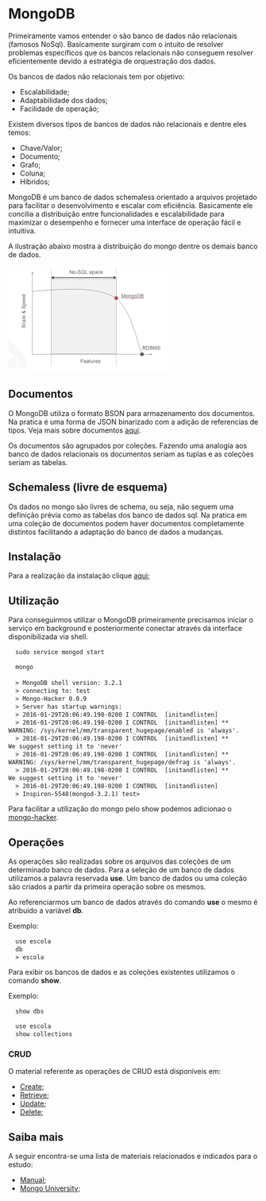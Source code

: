 # MongoDB

Primeiramente vamos entender o são banco de dados não relacionais (famosos NoSql). Basicamente surgiram com o intuito de resolver problemas específicos que os bancos relacionais não conseguem resolver eficientemente devido a estratégia de orquestração dos dados.

Os bancos de dados não relacionais tem por objetivo:

- Escalabilidade;
- Adaptabilidade dos dados;
- Facilidade de operação;

Existem diversos tipos de bancos de dados não relacionais e dentre eles temos:

- Chave/Valor;
- Documento;
- Grafo;
- Coluna;
- Híbridos;

MongoDB é um banco de dados schemaless orientado a arquivos projetado para facilitar o desenvolvimento e escalar com eficiência. Basicamente ele concilia a distribuição entre funcionalidades e escalabilidade para maximizar o desempenho e fornecer uma interface de operação fácil e intuitiva.

A ilustração abaixo mostra a distribuição do mongo dentre os demais banco de dados.

![Features vs Scale](./imagens/feature-vs-scale.png)

## Documentos

O MongoDB utiliza o formato BSON para armazenamento dos documentos. Na pratica é uma forma de JSON binarizado com a adição de referencias de tipos. Veja mais sobre documentos [aqui](https://docs.mongodb.org/manual/core/document/).

Os documentos são agrupados por coleções. Fazendo uma analogia aos banco de dados relacionais os documentos seriam as tuplas e as coleções seriam as tabelas.

## Schemaless (livre de esquema)

Os dados no mongo são livres de schema, ou seja, não seguem uma definição prévia como as tabelas dos banco de dados sql. Na pratica em uma coleção de documentos podem haver documentos completamente distintos facilitando a adaptação do banco de dados a mudanças.

## Instalação

Para a realização da instalação clique [aqui](https://docs.mongodb.org/manual/installation/);

## Utilização

Para conseguirmos utilizar o MongoDB primeiramente precisamos iniciar o serviço em background e posteriormente conectar através da interface disponibilizada via shell.

```mongodb
  sudo service mongod start
```

```mongodb
  mongo

  > MongoDB shell version: 3.2.1
  > connecting to: test
  > Mongo-Hacker 0.0.9
  > Server has startup warnings:
  > 2016-01-29T20:06:49.198-0200 I CONTROL  [initandlisten]
  > 2016-01-29T20:06:49.198-0200 I CONTROL  [initandlisten] ** WARNING: /sys/kernel/mm/transparent_hugepage/enabled is 'always'.
  > 2016-01-29T20:06:49.198-0200 I CONTROL  [initandlisten] **        We suggest setting it to 'never'
  > 2016-01-29T20:06:49.198-0200 I CONTROL  [initandlisten] ** WARNING: /sys/kernel/mm/transparent_hugepage/defrag is 'always'.
  > 2016-01-29T20:06:49.198-0200 I CONTROL  [initandlisten] **        We suggest setting it to 'never'
  > 2016-01-29T20:06:49.198-0200 I CONTROL  [initandlisten]
  > Inspiron-5548(mongod-3.2.1) test>
```

Para facilitar a utilização do mongo pelo show podemos adicionao o [mongo-hacker](https://github.com/TylerBrock/mongo-hacker).

## Operações

As operações são realizadas sobre os arquivos das coleções de um determinado banco de dados. Para a seleção de um banco de dados utilizamos a palavra reservada **use**. Um banco de dados ou uma coleção são criados a partir da primeira operação sobre os mesmos.

Ao referenciarmos um banco de dados através do comando **use** o mesmo é atribuido a variável **db**.

Exemplo:

```mongodb
  use escola
  db
  > escola
```

Para exibir os bancos de dados e as coleções existentes utilizamos o comando **show**.

Exemplo:

```mongodb
  show dbs
```

```mongodb
  use escola
  show collections
```

### CRUD

O material referente as operações de CRUD está disponíveis em:

- [Create](./material/mongodb-insercao);
- [Retrieve]();
- [Update]();
- [Delete]();

## Saiba mais

A seguir encontra-se uma lista de materiais relacionados e indicados para o estudo:

- [Manual](https://docs.mongodb.org/manual/);
- [Mongo University](https://university.mongodb.com/);
